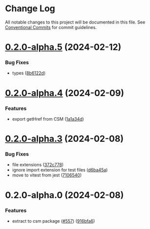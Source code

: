 # Change Log

All notable changes to this project will be documented in this file.
See [Conventional Commits](https://conventionalcommits.org) for commit guidelines.

# [0.2.0-alpha.5](https://github.com/contentful/live-preview/compare/@contentful/content-source-maps@0.2.0-alpha.4...@contentful/content-source-maps@0.2.0-alpha.5) (2024-02-12)


### Bug Fixes

* types ([8b6122d](https://github.com/contentful/live-preview/commit/8b6122d88abb78fa9bb413006d2f5d4f2817e8c4))





# [0.2.0-alpha.4](https://github.com/contentful/live-preview/compare/@contentful/content-source-maps@0.2.0-alpha.3...@contentful/content-source-maps@0.2.0-alpha.4) (2024-02-09)


### Features

* export getHref from CSM ([1a1a34d](https://github.com/contentful/live-preview/commit/1a1a34d7bace7580813367630f226cdfcbf99453))





# [0.2.0-alpha.3](https://github.com/contentful/live-preview/compare/@contentful/content-source-maps@0.2.0-alpha.0...@contentful/content-source-maps@0.2.0-alpha.3) (2024-02-08)


### Bug Fixes

* file extensions ([372c778](https://github.com/contentful/live-preview/commit/372c77829f4d2cc363567a58f184b6862ebd9d72))
* ignore import extension for test files ([d6ba45a](https://github.com/contentful/live-preview/commit/d6ba45a208a59d6d818b3be6917fb6d8ab6fb472))
* move to vitest from jest ([7106540](https://github.com/contentful/live-preview/commit/7106540a355f6fc497f1a8aab1828e21cc16e4a9))





# 0.2.0-alpha.0 (2024-02-08)


### Features

* extract to csm package ([#557](https://github.com/contentful/live-preview/issues/557)) ([916bfa6](https://github.com/contentful/live-preview/commit/916bfa6606cab397e7033190f5f45cb6aa08adcd))
